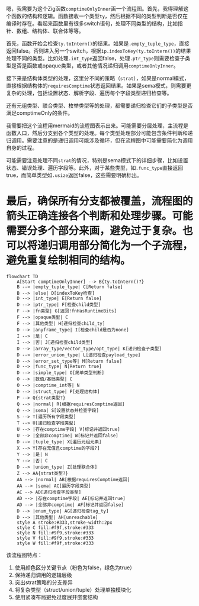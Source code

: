 嗯，我需要为这个Zig函数`comptimeOnlyInner`画一个流程图。首先，我得理解这个函数的结构和逻辑。函数接收一个类型`ty`，然后根据不同的类型判断是否仅在编译时存在。看起来函数里有很多switch语句，处理不同类型的结构，比如指针、数组、结构体、联合体等等。

首先，函数开始会检查`ty.toIntern()`的结果。如果是`.empty_tuple_type`，直接返回false。否则进入另一个switch，根据`ip.indexToKey(ty.toIntern())`的结果处理不同的类型。比如处理`.int_type`返回false，处理`.ptr_type`则需要检查子类型是否是函数或opaque类型，或者其他情况递归调用`comptimeOnlyInner`。

接下来是结构体类型的处理，这里分不同的策略（`strat`），如果是normal模式，直接根据结构体的`requiresComptime`状态返回结果。如果是sema模式，则需要更复杂的处理，包括设置状态、解析字段、遍历每个字段类型递归检查等。

还有元组类型、联合类型、枚举类型等的处理，都需要递归检查它们的子类型是否满足comptimeOnly的条件。

我需要把这个流程用mermaid的流程图表示出来。可能需要分层处理，主流程是函数入口，然后分支到各个类型的处理。每个类型处理部分可能包含条件判断和递归调用。需要注意的是递归调用可能涉及循环，但在流程图中可能需要简化为调用自身的过程。

可能需要注意处理不同`strat`的情况，特别是sema模式下的详细步骤，比如设置状态、错误处理、遍历字段等。此外，对于某些类型，如`.func_type`直接返回true，而简单类型如`.usize`返回false，这些需要明确标出。

最后，确保所有分支都被覆盖，流程图的箭头正确连接各个判断和处理步骤。可能需要分多个部分来画，避免过于复杂。也可以将递归调用部分简化为一个子流程，避免重复绘制相同的结构。
================================================
```mermaid
flowchart TD
    A[Start comptimeOnlyInner] --> B{ty.toIntern()?}
    B --> |empty_tuple_type| C[Return false]
    B --> |else| D[indexToKey检查]
    D --> |int_type| E[Return false]
    D --> |ptr_type| F[检查child类型]
    F --> |fn类型| G[返回!fnHasRuntimeBits]
    F --> |opaque类型| C
    F --> |其他类型| H[递归检查child_ty]
    D --> |anyframe_type| I[检查child是否为none]
    I --> |是| C
    I --> |否| J[递归检查child类型]
    D --> |array_type/vector_type/opt_type| K[递归检查子类型]
    D --> |error_union_type| L[递归检查payload_type]
    D --> |error_set_type等| M[Return false]
    D --> |func_type| N[Return true]
    D --> |simple_type| O[简单类型判断]
    O --> |数值/基础类型| C
    O --> |comptime_int等| N
    D --> |struct_type| P[处理结构体]
    P --> Q{strat类型?}
    Q --> |normal| R[根据requiresComptime返回]
    Q --> |sema| S[设置状态并检查字段]
    S --> T[遍历所有字段类型]
    T --> U[递归检查字段类型]
    U --> |存在comptime字段| V[标记并返回true]
    U --> |全部非comptime| W[标记并返回false]
    D --> |tuple_type| X[遍历元组元素]
    X --> Y[存在无值且comptime的字段?]
    Y --> |是| N
    Y --> |否| C
    D --> |union_type| Z[处理联合体]
    Z --> AA{strat类型?}
    AA --> |normal| AB[根据requiresComptime返回]
    AA --> |sema| AC[遍历字段类型]
    AC --> AD[递归检查字段类型]
    AD --> |存在comptime字段| AE[标记并返回true]
    AD --> |全部非comptime| AF[标记并返回false]
    D --> |enum_type| AG[递归检查tag_ty]
    D --> |其他类型| AH[unreachable]
    style A stroke:#333,stroke-width:2px
    style C fill:#f9f,stroke:#333
    style N fill:#9f9,stroke:#333
    style V fill:#9f9,stroke:#333
    style W fill:#f9f,stroke:#333
``` 

该流程图特点：
1. 使用颜色区分关键节点（粉色为false，绿色为true）
2. 保持递归调用的逻辑层级
3. 突出strat策略的分支差异
4. 将复杂类型（struct/union/tuple）处理单独模块化
5. 使用紧凑布局避免过度展开嵌套结构